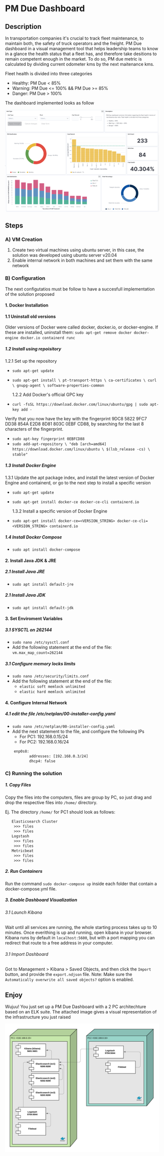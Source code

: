 # PM Due Dashboard 

## Description

In transportation companies it's crucial to track fleet maintenance, to maintain both, the safety of truck operators and the freight. PM Due dashboard in a visual management tool that helps leadership teams to know in a glance the health status that a fleet has, and therefore take desitions to remain competent enough in the market. To do so, PM due metric is calculated by dividing current odometer kms by the next maitenance kms. 

Fleet health is divided into three categories
- Healthy: PM Due < 85%
- Warning: PM Due <= 100% && PM Due >= 85%
- Danger: PM Due > 100%

The dashboard implemented looks as follow

![picture alt](./dashboard-pm.png "Dashboard PM's Due")

## Steps

### A) VM Creation

1. Create two virtual machines using ubuntu server, in this case, the solution was developed using ubuntu server v20.04
2. Enable internal network in both machines and set them with the same network

### B) Configuration

The next configutatios must be follow to have a succesfull implementation of the solution proposed

#### 1. Docker Installation

#### 1.1 Uninstall old versions

Older versions of Docker were called docker, docker.io, or docker-engine. If these are installed, uninstall them:
`sudo apt-get remove docker docker-engine docker.io containerd runc`

##### 1.2 Install using repoisitory

1.2.1 Set up the repository

- `sudo apt-get update`
- `sudo apt-get install \ pt-transport-https \ ca-certificates \ curl \ gnupg-agent \ software-properties-common`

  1.2.2 Add Docker's official GPC key

- `curl -fsSL https://download.docker.com/linux/ubuntu/gpg | sudo apt-key add -`

Verify that you now have the key with the fingerprint 9DC8 5822 9FC7 DD38 854A E2D8 8D81 803C 0EBF CD88, by searching for the last 8 characters of the fingerprint.

- `sudo apt-key fingerprint 0EBFCD88`
- `sudo add-apt-repository \ "deb [arch=amd64] https://download.docker.com/linux/ubuntu \ $(lsb_release -cs) \ stable"`

##### 1.3 Install Docker Engine

1.3.1 Update the apt package index, and install the latest version of Docker Engine and containerd, or go to the next step to install a specific version

- `sudo apt-get update`
- `sudo apt-get install docker-ce docker-ce-cli containerd.io`

  1.3.2 Install a specific version of Docker Engine

- `sudo apt-get install docker-ce=<VERSION_STRING> docker-ce-cli=<VERSION_STRING> containerd.io`

##### 1.4 Install Docker Compose

- `sudo apt install docker-compose`

#### 2. Install Java JDK & JRE

##### 2.1 Install Java JRE

- `sudo apt install default-jre`

##### 2.1 Install Java JDK

- `sudo apt install default-jdk`

#### 3. Set Enviroment Variables

##### 3.1 SYSCTL on 262144

- `sudo nano /etc/sysctl.conf`
- Add the following statement at the end of the file: `vm.max_map_count=262144`

##### 3.1 Configure memory locks limits

- `sudo nano /etc/security/limits.conf`
- Add the following statement at the end of the file:
  - `elastic soft memlock unlimited`
  - `elastic hard memlock unlimited`

#### 4. Configure Internal Network

##### 4.1 edit the file /etc/netplan/00-installer-config.yaml

- `sudo nano /etc/netplan/00-installer-config.yaml`
- Add the next statement to the file, and configure the following IPs
  - For PC1: 192.168.0.15/24
  - For PC2: 192.168.0.16/24

```
    enp0s8:
           addresses: [192.168.0.3/24]
           dhcp4: false
```

### C) Running the solution

##### 1. Copy Files

Copy the files into the computers, files are group by PC, so just drag and drop the respective files into `/home/` directory.

Ej. The directory `/home/` for PC1 should look as follows:

```
   Elasticsearch Cluster
    >>> files
    >>> files
   Logstash
    >>> files
    >>> files
   Metricbeat
    >>> files
    >>> files
```

##### 2. Run Containers

Run the command `sudo docker-compose up` inside each folder that contain a docker-compose.yml file.

##### 3. Enable Dashboard Visualization

###### 3.1 Launch Kibana

Wait until all services are running, the whole starting process takes up to 10 minutes.
Once everithing is up and running, open kibana in your browser. Kibana runs by default in `localhost:5600`, but with a port mapping you can redirect that route to a free address in your computer. 

###### 3.1 Import Dashboard

Got to Management > Kibana > Saved Objects, and then click the `Import` button, and provide the `export.ndjson` file. 
Note: Make sure the `Automatically overwrite all saved objects?` option is enabled.

## Enjoy

Wujuu! You just set up a PM Due Dashboard with a 2 PC architechture based on an ELK suite. 
The attached image gives a visual representation of the infrastructure you just raised

![picture alt](./architechture-diagram.png "Architecture Diagram")
